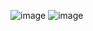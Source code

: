 ![image](https://user-images.githubusercontent.com/77496081/145519209-e919453e-ad5c-4b95-944f-8ad52ee92bc4.png)
![image](https://user-images.githubusercontent.com/77496081/145519220-4599a894-8e42-48d0-a823-7d6d187c499a.png)

